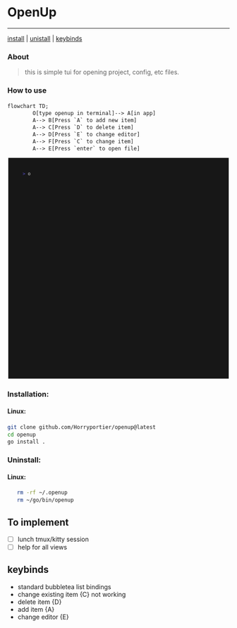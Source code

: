 # OpenUp
___
[install](#installation) | [unistall](#uninstall) | [keybinds](#keybinds)

### About
> this is simple tui for opening project, config, etc files.

### How to use

```mermaid
flowchart TD;
        O[type openup in terminal]--> A[in app]
        A--> B[Press `A` to add new item]
        A--> C[Press `D` to delete item]
        A--> D[Press `E` to change editor]
        A--> F[Press `C` to change item]
        A--> E[Press `enter` to open file]
```
<p align="center">
<img src="https://raw.githubusercontent.com/Horryportier/openup/main/v1/openupvid.gif" width=500 />
</p>

### Installation:

#### Linux:

```bash
git clone github.com/Horryportier/openup@latest 
cd openup
go install .
```
### Uninstall:

#### Linux:

```bash
   rm -rf ~/.openup
   rm ~/go/bin/openup
```


## To implement
- [ ] lunch tmux/kitty session
- [ ] help for all views

## keybinds

- standard bubbletea list bindings
- change existing item {C} not working 
- delete item {D}
- add item {A}
- change editor {E}


